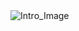 <picture>
  <source srcset="https://github.com/user-attachments/assets/b60b96a8-bfb6-4d4d-a52f-67486f3bab91" media="(prefers-color-scheme: dark)">
  <img src="https://github.com/user-attachments/assets/b757425b-8e41-4350-a74d-d5d4ee271d48" alt="Intro_Image">
</picture>
